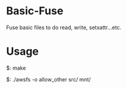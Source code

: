 # Basic-Fuse
Fuse basic files to do read, write, setxattr...etc.

# Usage
$: make

$: ./awsfs -o allow_other src/ mnt/

